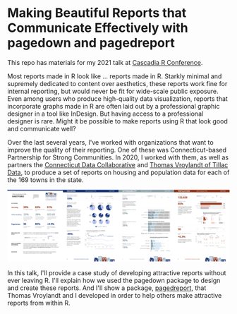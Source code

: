 # Making Beautiful Reports that Communicate Effectively with pagedown and pagedreport

This repo has materials for my 2021 talk at [Cascadia R Conference](https://cascadiarconf.com/).

Most reports made in R look like ... reports made in R. Starkly minimal and supremely dedicated to content over aesthetics, these reports work fine for internal reporting, but would never be fit for wide-scale public exposure. Even among users who produce high-quality data visualization, reports that incorporate graphs made in R are often laid out by a professional graphic designer in a tool like InDesign. But having access to a professional designer is rare. Might it be possible to make reports using R that look good and communicate well?

Over the last several years, I've worked with organizations that want to improve the quality of their reporting. One of these was Connecticut-based Partnership for Strong Communities. In 2020, I worked with them, as well as partners the [Connecticut Data Collaborative](https://www.ctdata.org/) and [Thomas Vroylandt of Tillac Data](https://www.tillac-data.com/), to produce a set of reports on housing and population data for each of the 169 towns in the state.

[![Sample of PSC Housing Reports](images/psc-sample.png)](https://rfortherestofus.com/success-stories/pschousing/)

In this talk, I'll provide a case study of developing attractive reports without ever leaving R. I'll explain how we used the pagedown package to design and create these reports. And I'll show a package, [pagedreport](https://pagedreport.rfortherestofus.com/), that Thomas Vroylandt and I developed in order to help others make attractive reports from within R.
